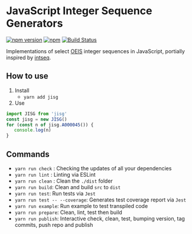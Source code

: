 # JavaScript Integer Sequence Generators

[![npm version](https://badge.fury.io/js/jisg.svg)](https://badge.fury.io/js/jisg)
[![npm](https://img.shields.io/npm/l/express.svg)](https://www.npmjs.com/package/jisg)
[![Build Status](https://travis-ci.org/acerix/jisg.svg?branch=master)](https://travis-ci.org/acerix/jisg)

Implementations of select [OEIS](http://oeis.org/) integer sequences in JavaScript, portially inspired by [intseq](https://github.com/nicross/intseq).

## How to use

1. Install
   - `yarn add jisg`
1. Use
```js
import JISG from 'jisg'
const jisg = new JISG()
for (const n of jisg.A000045()) {
   console.log(n)
}
```

## Commands

- `yarn run check` : Checking the updates of all your dependencies
- `yarn run lint` : Linting via ESLint
- `yarn run clean` : Clean the `./dist` folder
- `yarn run build`: Clean and build `src` to `dist`
- `yarn run test`: Run tests via `Jest`
- `yarn run test -- --coverage`: Generates test coverage report via `Jest`
- `yarn run example`: Run example to test transpiled code
- `yarn run prepare`: Clean, lint, test then build
- `yarn run publish`: Interactive check, clean, test, bumping version, tag commits, push repo and publish
